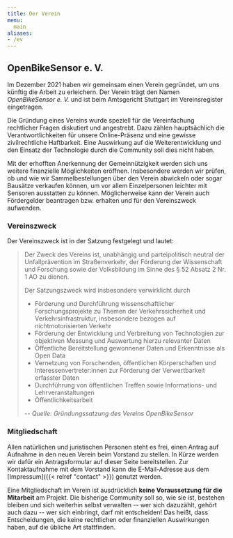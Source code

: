 ```yaml
---
title: Der Verein
menu:
  main
aliases:
- /ev
---
```


<section class="row td-box td-box--1 position-relative">
<div class="container text-center td-arrow-down">

# OpenBikeSensor e. V.

</div>
</section>

<section class="container content">

Im Dezember 2021 haben wir gemeinsam einen Verein gegründet, um uns künftig die
Arbeit zu erleichern. Der Verein trägt den Namen *OpenBikeSensor e. V.* und ist
beim Amtsgericht Stuttgart im Vereinsregister eingetragen.

Die Gründung eines Vereins wurde speziell für die Vereinfachung rechtlicher
Fragen diskutiert und angestrebt. Dazu zählen hauptsächlich die
Verantwortlichkeiten für unsere Online-Präsenz und eine gewisse zivilrechtliche
Haftbarkeit. Eine Auswirkung auf die Weiterentwicklung und den Einsatz der
Technologie durch die Community soll dies nicht haben.

Mit der erhofften Anerkennung der Gemeinnützigkeit werden sich uns weitere
finanzielle Möglichkeiten eröffnen. Insbesondere werden wir prüfen, ob und wie
wir Sammelbestellungen über den Verein abwickeln oder sogar Bausätze verkaufen
können, um vor allem Einzelpersonen leichter mit Sensoren ausstatten zu können.
Möglicherweise kann der Verein auch Fördergelder beantragen bzw. erhalten und
für den Vereinszweck aufwenden.

### Vereinszweck

Der Vereinszweck ist in der Satzung festgelegt und lautet:

> Der Zweck des Vereins ist, unabhängig und parteipolitisch neutral der Unfallprävention im Straßenverkehr, der Förderung der Wissenschaft und Forschung sowie der Volksbildung im Sinne des § 52 Absatz 2 Nr. 1 AO zu dienen.
>
> Der Satzungszweck wird insbesondere verwirklicht durch
> * Förderung und Durchführung wissenschaftlicher Forschungsprojekte zu Themen der Verkehrssicherheit und Verkehrsinfrastruktur, insbesondere bezogen auf nichtmotorisierten Verkehr
> * Förderung der Entwicklung und Verbreitung von Technologien zur objektiven Messung und Auswertung hierzu relevanter Daten
> * Öffentliche Bereitstellung gewonnener Daten und Erkenntnisse als Open Data
> * Vernetzung von Forschenden, öffentlichen Körperschaften und Interessenvertreter:innen zur Förderung der Verwertbarkeit erfasster Daten
> * Durchführung von öffentlichen Treffen sowie Informations- und Lehrveranstaltungen
> * Öffentlichkeitsarbeit
>
> -- *Quelle: Gründungssatzung des Vereins OpenBikeSensor*

### Mitgliedschaft

Allen natürlichen und juristischen Personen steht es frei, einen Antrag auf
Aufnahme in den neuen Verein beim Vorstand zu stellen. In Kürze werden wir
dafür ein Antragsformular auf dieser Seite bereitstellen. Zur Kontaktaufnahme
mit dem Vorstand kann die E-Mail-Adresse aus dem [Impressum]({{< relref
"contact" >}}) genutzt werden.

Eine Mitgliedschaft im Verein ist ausdrücklich **keine Voraussetzung für die
Mitarbeit** am Projekt. Die bisherige Community soll so, wie sie ist, bestehen
bleiben und sich weiterhin selbst verwalten -- wer sich dazuzählt, gehört auch
dazu -- wer sich einbringt, darf mit entscheiden! Das heißt, dass
Entscheidungen, die keine rechtlichen oder finanziellen Auswirkungen haben, auf
die übliche Art stattfinden.

</section>
